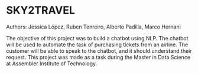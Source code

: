 # SKY2TRAVEL

Authors: 
Jessica López, 
Ruben Tenreiro, 
Alberto Padilla, 
Marco Hernani

The objective of this project was to build a chatbot using NLP.
The chatbot will be used to automate the task of purchasing tickets from an airline. The customer will be able to speak to the chatbot, and it should understand their request.
This project was made as a task during the Master in Data Science at Assembler Institute of Technology.
